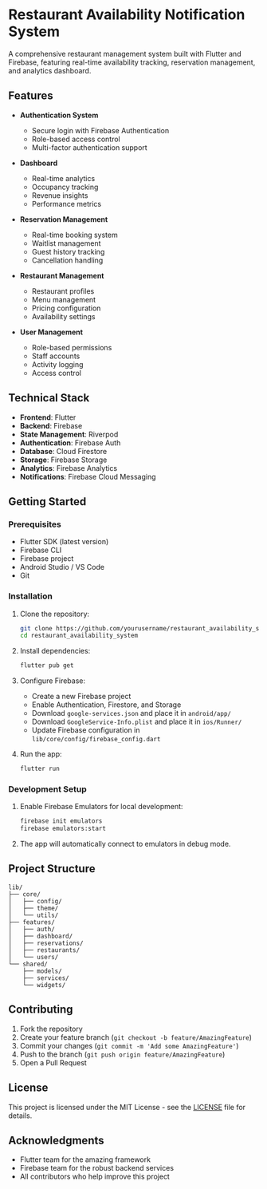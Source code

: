 # Restaurant Availability Notification System

A comprehensive restaurant management system built with Flutter and Firebase, featuring real-time availability tracking, reservation management, and analytics dashboard.

## Features

- **Authentication System**
  - Secure login with Firebase Authentication
  - Role-based access control
  - Multi-factor authentication support

- **Dashboard**
  - Real-time analytics
  - Occupancy tracking
  - Revenue insights
  - Performance metrics

- **Reservation Management**
  - Real-time booking system
  - Waitlist management
  - Guest history tracking
  - Cancellation handling

- **Restaurant Management**
  - Restaurant profiles
  - Menu management
  - Pricing configuration
  - Availability settings

- **User Management**
  - Role-based permissions
  - Staff accounts
  - Activity logging
  - Access control

## Technical Stack

- **Frontend**: Flutter
- **Backend**: Firebase
- **State Management**: Riverpod
- **Authentication**: Firebase Auth
- **Database**: Cloud Firestore
- **Storage**: Firebase Storage
- **Analytics**: Firebase Analytics
- **Notifications**: Firebase Cloud Messaging

## Getting Started

### Prerequisites

- Flutter SDK (latest version)
- Firebase CLI
- Firebase project
- Android Studio / VS Code
- Git

### Installation

1. Clone the repository:
   ```bash
   git clone https://github.com/yourusername/restaurant_availability_system.git
   cd restaurant_availability_system
   ```

2. Install dependencies:
   ```bash
   flutter pub get
   ```

3. Configure Firebase:
   - Create a new Firebase project
   - Enable Authentication, Firestore, and Storage
   - Download `google-services.json` and place it in `android/app/`
   - Download `GoogleService-Info.plist` and place it in `ios/Runner/`
   - Update Firebase configuration in `lib/core/config/firebase_config.dart`

4. Run the app:
   ```bash
   flutter run
   ```

### Development Setup

1. Enable Firebase Emulators for local development:
   ```bash
   firebase init emulators
   firebase emulators:start
   ```

2. The app will automatically connect to emulators in debug mode.

## Project Structure

```
lib/
├── core/
│   ├── config/
│   ├── theme/
│   └── utils/
├── features/
│   ├── auth/
│   ├── dashboard/
│   ├── reservations/
│   ├── restaurants/
│   └── users/
└── shared/
    ├── models/
    ├── services/
    └── widgets/
```

## Contributing

1. Fork the repository
2. Create your feature branch (`git checkout -b feature/AmazingFeature`)
3. Commit your changes (`git commit -m 'Add some AmazingFeature'`)
4. Push to the branch (`git push origin feature/AmazingFeature`)
5. Open a Pull Request

## License

This project is licensed under the MIT License - see the [LICENSE](LICENSE) file for details.

## Acknowledgments

- Flutter team for the amazing framework
- Firebase team for the robust backend services
- All contributors who help improve this project
